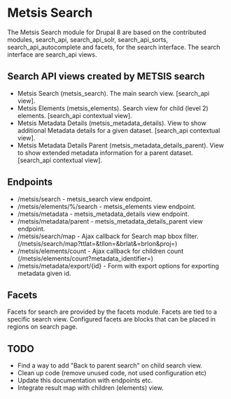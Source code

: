 # Metsis Search
The Metsis Search module for Drupal 8 are based on the contributed modules, search_api, search_api_solr, search_api_sorts, search_api_autocomplete and facets, for the search interface. The search interface are search_api views.

## Search API views created by METSIS search
* Metsis Search (metsis_search). The main search view. [search_api view].
* Metsis Elements (metsis_elements). Search view for child (level 2) elements. [search_api contextual view].
* Metsis Metadata Details (metsis_metadata_details). View to show additional Metadata details for a given dataset. [search_api contextual view].
* Metsis Metadata Details Parent (metsis_metadata_details_parent). View to show extended metadata information for a parent dataset. [search_api contextual view].

## Endpoints
* /metsis/search - metsis_search view endpoint.
* /metsis/elements/%/search - metsis_elements view endpoint.
* /metsis/metadata - metsis_metadata_details view endpoint.
* /metsis/metadata/parent - metsis_metadata_details_parent view endpoint.
* /metsis/search/map - Ajax callback for Search map bbox filter. (/metsis/search/map?ttlat=&tllon=&brlat&=brlon&proj=)
* /metsis/elements/count - Ajax callback for children count (/metsis/elements/count?metadata_identifier=)
* /metsis/metadata/export/{id} - Form with export options for exporting metadata given id.


## Facets
Facets for search are provided by the facets module. Facets are tied to a specific search view. Configured
facets are blocks that can be placed in regions on search page.


## TODO
* Find a way to add "Back to parent search" on child search view.
* Clean up code (remove unused code, not used configuration etc)
* Update this documentation with endpoints etc.
* Integrate result map with children (elements) view.
